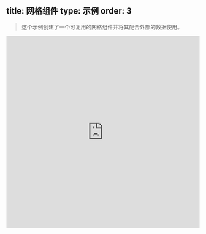 title: 网格组件
type: 示例
order: 3
---

> 这个示例创建了一个可复用的网格组件并将其配合外部的数据使用。

<iframe width="100%" height="500" src="http://jsfiddle.net/yyx990803/f83qnhbu/embedded/result,html,js,css" allowfullscreen="allowfullscreen" frameborder="0"></iframe>
